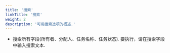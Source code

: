 ```yaml
---
title: '搜索'
linkTitle: '搜索'
weight: 2
description: '可用搜索选项的概述.'
---
```




- 搜索所有字段(所有者、分配人、任务名称、任务状态).
  要执行，请在搜索字段中输入搜索文本.

